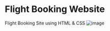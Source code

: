 # Flight Booking Website
Flight Booking Site using HTML & CSS
![image](https://user-images.githubusercontent.com/93466634/188317991-76f8d4b2-ea5a-4d2d-b37e-475afd4d4330.png) 
